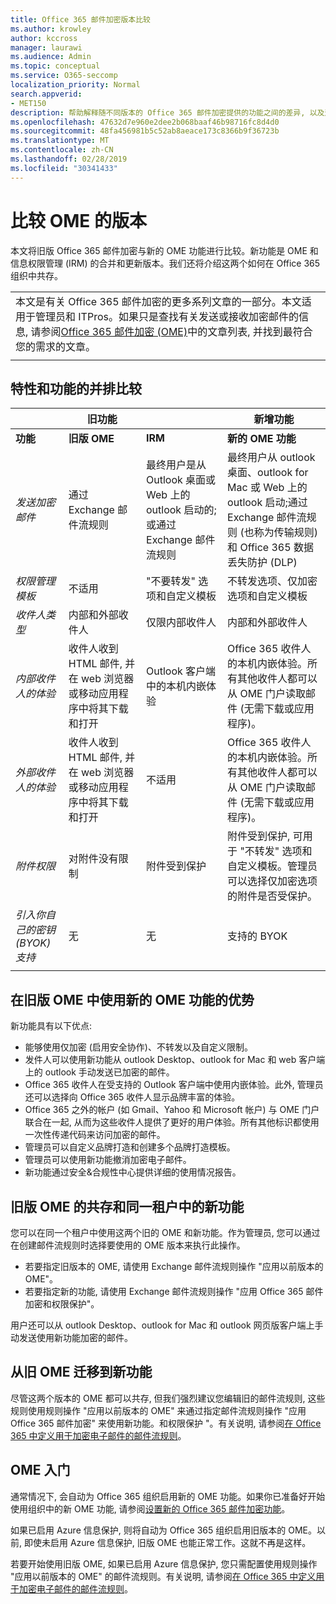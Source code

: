 ```yaml
---
title: Office 365 邮件加密版本比较
ms.author: krowley
author: kccross
manager: laurawi
ms.audience: Admin
ms.topic: conceptual
ms.service: O365-seccomp
localization_priority: Normal
search.appverid:
- MET150
description: 帮助解释随不同版本的 Office 365 邮件加密提供的功能之间的差异, 以及这两个如何继续协同工作。
ms.openlocfilehash: 47632d7e960e2dee2b068baaf46b98716fc8d4d0
ms.sourcegitcommit: 48fa456981b5c52ab8aeace173c8366b9f36723b
ms.translationtype: MT
ms.contentlocale: zh-CN
ms.lasthandoff: 02/28/2019
ms.locfileid: "30341433"
---
```

# <a name="compare-versions-of-ome"></a>比较 OME 的版本

本文将旧版 Office 365 邮件加密与新的 OME 功能进行比较。新功能是 OME 和信息权限管理 (IRM) 的合并和更新版本。我们还将介绍这两个如何在 Office 365 组织中共存。

||
|:-----|
|本文是有关 Office 365 邮件加密的更多系列文章的一部分。本文适用于管理员和 ITPros。如果只是查找有关发送或接收加密邮件的信息, 请参阅[Office 365 邮件加密 (OME)](ome.md)中的文章列表, 并找到最符合您的需求的文章。 |
||

## <a name="side-by-side-comparison-of-features-and-capabilities"></a>特性和功能的并排比较

|                                   |旧功能       |                   |新增功能              |
|-----------------------------------|-------------------|-------------------|--------------------------|
|**功能**                     | **旧版 OME**    | **IRM**           | **新的 OME 功能** |
|*发送加密邮件*        |通过 Exchange 邮件流规则|最终用户是从 Outlook 桌面或 Web 上的 outlook 启动的;或通过 Exchange 邮件流规则|最终用户从 outlook 桌面、outlook for Mac 或 Web 上的 outlook 启动;通过 Exchange 邮件流规则 (也称为传输规则) 和 Office 365 数据丢失防护 (DLP)|
|*权限管理模板*       |   不适用      |"不要转发" 选项和自定义模板|不转发选项、仅加密选项和自定义模板|
|*收件人类型*                   |内部和外部收件人|仅限内部收件人         |内部和外部收件人|
|*内部收件人的体验*|收件人收到 HTML 邮件, 并在 web 浏览器或移动应用程序中将其下载和打开|Outlook 客户端中的本机内嵌体验|Office 365 收件人的本机内嵌体验。所有其他收件人都可以从 OME 门户读取邮件 (无需下载或应用程序)。|
|*外部收件人的体验*|收件人收到 HTML 邮件, 并在 web 浏览器或移动应用程序中将其下载和打开|不适用|Office 365 收件人的本机内嵌体验。所有其他收件人都可以从 OME 门户读取邮件 (无需下载或应用程序)。|
|*附件权限*           |对附件没有限制|附件受到保护|附件受到保护, 可用于 "不转发" 选项和自定义模板。管理员可以选择仅加密选项的附件是否受保护。|
|*引入你自己的密钥 (BYOK) 支持*|无                |无               |支持的 BYOK          |
||

## <a name="advantages-of-using-the-new-ome-capabilities-over-legacy-ome"></a>在旧版 OME 中使用新的 OME 功能的优势

新功能具有以下优点:

- 能够使用仅加密 (启用安全协作)、不转发以及自定义限制。
- 发件人可以使用新功能从 outlook Desktop、outlook for Mac 和 web 客户端上的 outlook 手动发送已加密的邮件。
- Office 365 收件人在受支持的 Outlook 客户端中使用内嵌体验。此外, 管理员还可以选择向 Office 365 收件人显示品牌丰富的体验。
- Office 365 之外的帐户 (如 Gmail、Yahoo 和 Microsoft 帐户) 与 OME 门户联合在一起, 从而为这些收件人提供了更好的用户体验。所有其他标识都使用一次性传递代码来访问加密的邮件。
- 管理员可以自定义品牌打造和创建多个品牌打造模板。
- 管理员可以使用新功能撤消加密电子邮件。
- 新功能通过安全&amp;合规性中心提供详细的使用情况报告。

## <a name="coexistence-of-legacy-ome-and-the-new-capabilities-in-the-same-tenant"></a>旧版 OME 的共存和同一租户中的新功能

您可以在同一个租户中使用这两个旧的 OME 和新功能。作为管理员, 您可以通过在创建邮件流规则时选择要使用的 OME 版本来执行此操作。

- 若要指定旧版本的 OME, 请使用 Exchange 邮件流规则操作 "应用以前版本的 OME"。
- 若要指定新的功能, 请使用 Exchange 邮件流规则操作 "应用 Office 365 邮件加密和权限保护"。

用户还可以从 outlook Desktop、outlook for Mac 和 outlook 网页版客户端上手动发送使用新功能加密的邮件。

## <a name="migrating-from-legacy-ome-to-the-new-capabilities"></a>从旧 OME 迁移到新功能

尽管这两个版本的 OME 都可以共存, 但我们强烈建议您编辑旧的邮件流规则, 这些规则使用规则操作 "应用以前版本的 OME" 来通过指定邮件流规则操作 "应用 Office 365 邮件加密" 来使用新功能。和权限保护 "。有关说明, 请参阅[在 Office 365 中定义用于加密电子邮件的邮件流规则](define-mail-flow-rules-to-encrypt-email.md)。

## <a name="getting-started-with-ome"></a>OME 入门

通常情况下, 会自动为 Office 365 组织启用新的 OME 功能。如果你已准备好开始使用组织中的新 OME 功能, 请参阅[设置新的 Office 365 邮件加密功能](set-up-new-message-encryption-capabilities.md)。

如果已启用 Azure 信息保护, 则将自动为 Office 365 组织启用旧版本的 OME。以前, 即使未启用 Azure 信息保护, 旧版 OME 也能正常工作。这就不再是这样。

若要开始使用旧版 OME, 如果已启用 Azure 信息保护, 您只需配置使用规则操作 "应用以前版本的 OME" 的邮件流规则。有关说明, 请参阅[在 Office 365 中定义用于加密电子邮件的邮件流规则](define-mail-flow-rules-to-encrypt-email.md)。